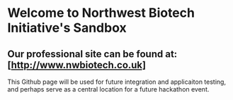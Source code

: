 # Welcome to Northwest Biotech Initiative's Sandbox
## Our professional site can be found at: [http://www.nwbiotech.co.uk]

This Github page will be used for future integration and applicaiton testing, and perhaps serve as a central location for a future hackathon event.
